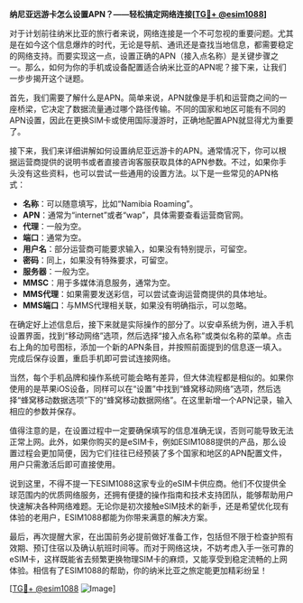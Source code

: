 **纳尼亚远游卡怎么设置APN？——轻松搞定网络连接[[TG💪+ @esim1088](https://t.me/s/esim1088)]**

对于计划前往纳米比亚的旅行者来说，网络连接是一个不可忽视的重要问题。尤其是在如今这个信息爆炸的时代，无论是导航、通讯还是查找当地信息，都需要稳定的网络支持。而要实现这一点，设置正确的APN（接入点名称）是关键步骤之一。那么，如何为你的手机或设备配置适合纳米比亚的APN呢？接下来，让我们一步步揭开这个谜题。

首先，我们需要了解什么是APN。简单来说，APN就像是手机和运营商之间的一座桥梁，它决定了数据流量通过哪个路径传输。不同的国家和地区可能有不同的APN设置，因此在更换SIM卡或使用国际漫游时，正确地配置APN就显得尤为重要了。

接下来，我们来详细讲解如何设置纳尼亚远游卡的APN。通常情况下，你可以根据运营商提供的说明书或者直接咨询客服获取具体的APN参数。不过，如果你手头没有这些资料，也可以尝试一些通用的设置方法。以下是一些常见的APN格式：

- **名称**：可以随意填写，比如“Namibia Roaming”。
- **APN**：通常为“internet”或者“wap”，具体需要查看运营商官网。
- **代理**：一般为空。
- **端口**：通常为空。
- **用户名**：部分运营商可能要求输入，如果没有特别提示，可留空。
- **密码**：同上，如果没有特殊要求，可留空。
- **服务器**：一般为空。
- **MMSC**：用于多媒体消息服务，通常为空。
- **MMS代理**：如果需要发送彩信，可以尝试查询运营商提供的具体地址。
- **MMS端口**：与MMS代理相关联，如果没有明确指示，可以忽略。

在确定好上述信息后，接下来就是实际操作的部分了。以安卓系统为例，进入手机设置界面，找到“移动网络”选项，然后选择“接入点名称”或类似名称的菜单。点击右上角的加号图标，添加一个新的APN条目，并按照前面提到的信息逐一填入。完成后保存设置，重启手机即可尝试连接网络。

当然，每个手机品牌和操作系统可能会略有差异，但大体流程都是相似的。如果你使用的是苹果iOS设备，同样可以在“设置”中找到“蜂窝移动网络”选项，然后选择“蜂窝移动数据选项”下的“蜂窝移动数据网络”。在这里新增一个APN记录，输入相应的参数并保存。

值得注意的是，在设置过程中一定要确保填写的信息准确无误，否则可能导致无法正常上网。此外，如果你购买的是eSIM卡，例如ESIM1088提供的产品，那么设置过程会更加简便，因为它们往往已经预装了多个国家和地区的APN配置文件，用户只需激活后即可直接使用。

说到这里，不得不提一下ESIM1088这家专业的eSIM卡供应商。他们不仅提供全球范围内的优质网络服务，还拥有便捷的操作指南和技术支持团队，能够帮助用户快速解决各种网络难题。无论你是初次接触eSIM技术的新手，还是希望优化现有体验的老用户，ESIM1088都能为你带来满意的解决方案。

最后，再次提醒大家，在出国前务必提前做好准备工作，包括但不限于检查护照有效期、预订住宿以及确认航班时间等。而对于网络这块，不妨考虑入手一张可靠的eSIM卡，这样既能省去频繁更换物理SIM卡的麻烦，又能享受到稳定流畅的上网体验。相信有了ESIM1088的帮助，你的纳米比亚之旅定能更加精彩纷呈！

[[TG💪+ @esim1088](https://t.me/s/esim1088) ![Image](https://i.postimg.cc/4NQfJmqS/Snipaste-2025-05-13-00-14-12.png)]
